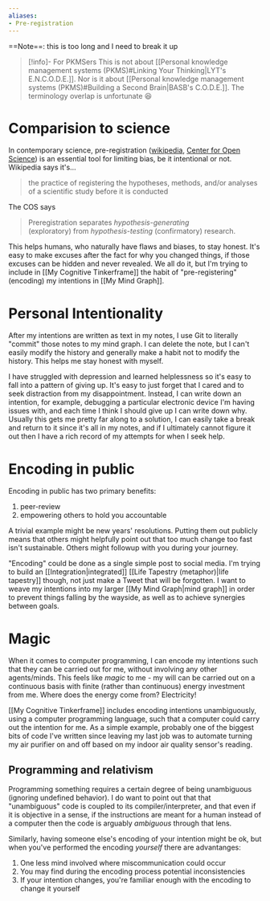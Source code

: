 ```yaml
---
aliases:
- Pre-registration
---
```


==Note==: this is too long and I need to break it up

> [!info]- For PKMSers
> This is not about [[Personal knowledge management systems (PKMS)#Linking Your Thinking|LYT's E.N.C.O.D.E.]]. Nor is it about [[Personal knowledge management systems (PKMS)#Building a Second Brain|BASB's C.O.D.E.]]. The terminology overlap is unfortunate 😆

# Comparision to science

In contemporary science, pre-registration ([wikipedia](https://en.wikipedia.org/wiki/Preregistration_(science)), [Center for Open Science](https://www.cos.io/initiatives/prereg)) is an essential tool for limiting bias, be it intentional or not. Wikipedia says it's...

> the practice of registering the hypotheses, methods, and/or analyses of a scientific study before it is conducted

The COS says

> Preregistration separates _hypothesis-generating_  (exploratory) from _hypothesis-testing_ (confirmatory) research.

This helps humans, who naturally have flaws and biases, to stay honest. It's easy to make excuses after the fact for why you changed things, if those excuses can be hidden and never revealed. We all do it, but I'm trying to include in [[My Cognitive Tinkerframe]] the habit of "pre-registering" (encoding) my intentions in [[My Mind Graph]].

# Personal Intentionality

After my intentions are written as text in my notes, I use Git to literally "commit" those notes to my mind graph. I can delete the note, but I can't easily modify the history and generally make a habit not to modify the history. This helps me stay honest with myself.

I have struggled with depression and learned helplessness so it's easy to fall into a pattern of giving up. It's easy to just forget that I cared and to seek distraction from my disappointment. Instead, I can write down an intention, for example, debugging a particular electronic device I'm having issues with, and each time I think I should give up I can write down why. Usually this gets me pretty far along to a solution, I can easily take a break and return to it since it's all in my notes, and if I ultimately cannot figure it out then I have a rich record of my attempts for when I seek help.

# Encoding in public

Encoding in public has two primary benefits:
1. peer-review
2. empowering others to hold you accountable

A trivial example might be new years' resolutions. Putting them out publicly means that others might helpfully point out that too much change too fast isn't sustainable. Others might followup with you during your journey.

"Encoding" could be done as a single simple post to social media. I'm trying to build an [[Integration|integrated]] [[Life Tapestry (metaphor)|life tapestry]] though, not just make a Tweet that will be forgotten. I want to weave my intentions into my larger [[My Mind Graph|mind graph]] in order to prevent things falling by the wayside, as well as to achieve synergies between goals.

# Magic

When it comes to computer programming, I can encode my intentions such that they can be carried out for me, without involving any other agents/minds. This feels like *magic* to me - my will can be carried out on a continuous basis with finite (rather than continuous) energy investment from me. Where does the energy come from? Electricity!

[[My Cognitive Tinkerframe]] includes encoding intentions unambiguously, using a computer programming language, such that a computer could carry out the intention for me. As a simple example, probably one of the biggest bits of code I've written since leaving my last job was to automate turning my air purifier on and off based on my indoor air quality sensor's reading.

## Programming and relativism

Programming something requires a certain degree of being unambiguous (ignoring undefined behavior). I do want to point out that that "unambiguous" code is coupled to its compiler/interpreter, and that even if it is objective in a sense, if the instructions are meant for a human instead of a computer then the code is arguably *ambiguous* through that lens.

Similarly, having someone else's encoding of your intention might be ok, but when you've performed the encoding *yourself* there are advantanges:
1. One less mind involved where miscommunication could occur
2. You may find during the encoding process potential inconsistencies
3. If your intention changes, you're familiar enough with the encoding to change it yourself
